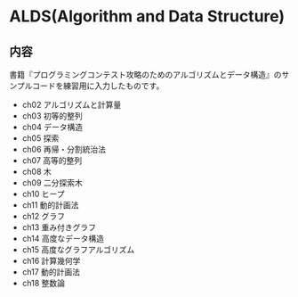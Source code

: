 # ALDS(Algorithm and Data Structure)

## 内容

書籍『プログラミングコンテスト攻略のためのアルゴリズムとデータ構造』のサンプルコードを練習用に入力したものです。

- ch02 アルゴリズムと計算量
- ch03 初等的整列
- ch04 データ構造
- ch05 探索
- ch06 再帰・分割統治法
- ch07 高等的整列
- ch08 木
- ch09 二分探索木
- ch10 ヒープ
- ch11 動的計画法
- ch12 グラフ
- ch13 重み付きグラフ
- ch14 高度なデータ構造
- ch15 高度なグラフアルゴリズム
- ch16 計算幾何学
- ch17 動的計画法
- ch18 整数論
